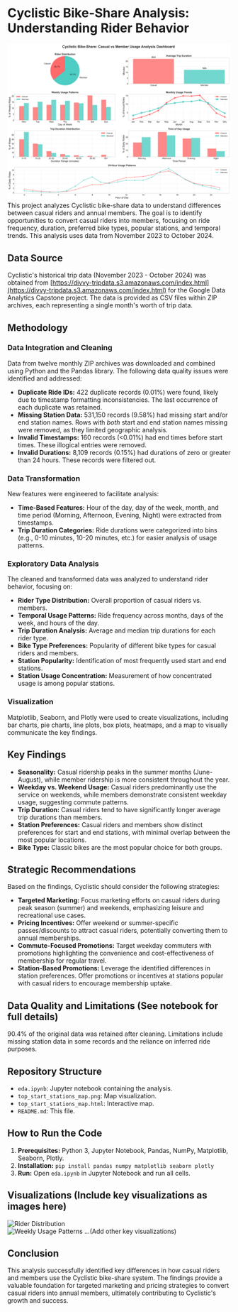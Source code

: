 # Cyclistic Bike-Share Analysis: Understanding Rider Behavior
![Casual vs Member Usage Analysis Dashboard](cyclistic_dashboard.png)
This project analyzes Cyclistic bike-share data to understand differences between casual riders and annual members. The goal is to identify opportunities to convert casual riders into members, focusing on ride frequency, duration, preferred bike types, popular stations, and temporal trends.  This analysis uses data from November 2023 to October 2024.

## Data Source

Cyclistic's historical trip data (November 2023 - October 2024) was obtained from [https://divvy-tripdata.s3.amazonaws.com/index.html](https://divvy-tripdata.s3.amazonaws.com/index.html) for the Google Data Analytics Capstone project.  The data is provided as CSV files within ZIP archives, each representing a single month's worth of trip data.

## Methodology

### Data Integration and Cleaning

Data from twelve monthly ZIP archives was downloaded and combined using Python and the Pandas library. The following data quality issues were identified and addressed:

* **Duplicate Ride IDs:** 422 duplicate records (0.01%) were found, likely due to timestamp formatting inconsistencies. The last occurrence of each duplicate was retained.
* **Missing Station Data:** 531,150 records (9.58%) had missing start and/or end station names.  Rows with *both* start and end station names missing were removed, as they limited geographic analysis.
* **Invalid Timestamps:** 160 records (<0.01%) had end times before start times. These illogical entries were removed.
* **Invalid Durations:** 8,109 records (0.15%) had durations of zero or greater than 24 hours. These records were filtered out.

### Data Transformation

New features were engineered to facilitate analysis:

* **Time-Based Features:** Hour of the day, day of the week, month, and time period (Morning, Afternoon, Evening, Night) were extracted from timestamps.
* **Trip Duration Categories:** Ride durations were categorized into bins (e.g., 0-10 minutes, 10-20 minutes, etc.) for easier analysis of usage patterns.


### Exploratory Data Analysis

The cleaned and transformed data was analyzed to understand rider behavior, focusing on:

* **Rider Type Distribution:** Overall proportion of casual riders vs. members.
* **Temporal Usage Patterns:**  Ride frequency across months, days of the week, and hours of the day.
* **Trip Duration Analysis:** Average and median trip durations for each rider type.
* **Bike Type Preferences:**  Popularity of different bike types for casual riders and members.
* **Station Popularity:** Identification of most frequently used start and end stations.
* **Station Usage Concentration:** Measurement of how concentrated usage is among popular stations.

### Visualization

Matplotlib, Seaborn, and Plotly were used to create visualizations, including bar charts, pie charts, line plots, box plots, heatmaps, and a map to visually communicate the key findings.


## Key Findings

* **Seasonality:** Casual ridership peaks in the summer months (June-August), while member ridership is more consistent throughout the year.
* **Weekday vs. Weekend Usage:** Casual riders predominantly use the service on weekends, while members demonstrate consistent weekday usage, suggesting commute patterns.
* **Trip Duration:** Casual riders tend to have significantly longer average trip durations than members.
* **Station Preferences:**  Casual riders and members show distinct preferences for start and end stations, with minimal overlap between the most popular locations.
* **Bike Type:**  Classic bikes are the most popular choice for both groups.


## Strategic Recommendations

Based on the findings, Cyclistic should consider the following strategies:

* **Targeted Marketing:** Focus marketing efforts on casual riders during peak season (summer) and weekends, emphasizing leisure and recreational use cases.
* **Pricing Incentives:** Offer weekend or summer-specific passes/discounts to attract casual riders, potentially converting them to annual memberships.
* **Commute-Focused Promotions:**  Target weekday commuters with promotions highlighting the convenience and cost-effectiveness of membership for regular travel.
* **Station-Based Promotions:**  Leverage the identified differences in station preferences. Offer promotions or incentives at stations popular with casual riders to encourage membership uptake.


## Data Quality and Limitations (See notebook for full details)

90.4% of the original data was retained after cleaning.  Limitations include missing station data in some records and the reliance on inferred ride purposes.


## Repository Structure

* `eda.ipynb`: Jupyter notebook containing the analysis.
* `top_start_stations_map.png`: Map visualization.
* `top_start_stations_map.html`: Interactive map.
* `README.md`: This file.


## How to Run the Code

1. **Prerequisites:** Python 3, Jupyter Notebook, Pandas, NumPy, Matplotlib, Seaborn, Plotly.
2. **Installation:** `pip install pandas numpy matplotlib seaborn plotly`
3. **Run:** Open `eda.ipynb` in Jupyter Notebook and run all cells.


## Visualizations (Include key visualizations as images here)

![Rider Distribution](path/to/rider_distribution_pie_chart.png)  
![Weekly Usage Patterns](path/to/weekly_usage_bar_chart.png)
...(Add other key visualizations)


## Conclusion

This analysis successfully identified key differences in how casual riders and members use the Cyclistic bike-share system.  The findings provide a valuable foundation for targeted marketing and pricing strategies to convert casual riders into annual members, ultimately contributing to Cyclistic's growth and success.
